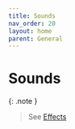 ```yaml
---
title: Sounds
nav_order: 20
layout: home
parent: General
---
```


# Sounds

{: .note }
> See [Effects](../networking/effects)